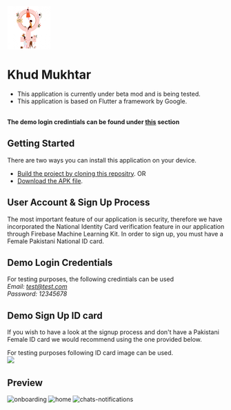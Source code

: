 <img src="assets/launchericon/icon.png" width="100"> <br/>
# Khud Mukhtar

- This application is currently under beta mod and is being tested.
- This application is based on Flutter a framework by Google.

\
**The demo login credintials can be found under [this](https://github.com/abuzar-rasool/khud_mukhtar#demo-login-credentials) section**


## Getting Started
There are two ways you can install this application on your device. 

- [Build the project by cloning this repositry](https://flutter.dev/docs/get-started/install).
OR
- [Download the APK file](https://drive.google.com/open?id=1KqZMk9Zshpn1JXnfIQxtp8rrgEMsOGGZ).

## User Account & Sign Up Process

The most important feature of our application is security, therefore we have incorporated the National Identity Card verification feature in our application through Firebase Machine Learning Kit. In order to sign up, you must have a Female Pakistani National ID card.

## Demo Login Credentials

For testing purposes, the following credintials can be used\
  *Email: test@test.com* \
  *Password: 12345678*
## Demo Sign Up ID card

If you wish to have a look at the signup process and don't have a Pakistani Female ID card we would recommend using the one provided below.

For testing purposes following ID card image can be used.\
<img src="https://firebasestorage.googleapis.com/v0/b/khud-mukhtar.appspot.com/o/cnic.jpg?alt=media&token=0ceeb1fa-3777-4fe2-8687-7616bebb5468" width="300">

## Preview
![onboarding](https://firebasestorage.googleapis.com/v0/b/khud-mukhtar.appspot.com/o/gifs%2Fonboarding.gif?alt=media&token=1bfbedc8-5f77-4de8-ad29-fa5efe2e67f2 "Onboarding") ![home](https://firebasestorage.googleapis.com/v0/b/khud-mukhtar.appspot.com/o/gifs%2Fhome.gif?alt=media&token=863b06bc-3c40-45e5-bd39-4b89c6b0df79 "Home") ![chats-notifications](https://firebasestorage.googleapis.com/v0/b/khud-mukhtar.appspot.com/o/gifs%2Fchats%20and%20notifications.gif?alt=media&token=b7cf00a1-20cc-4cc3-a43a-a28baf97d256 "Chats & Notifications")




